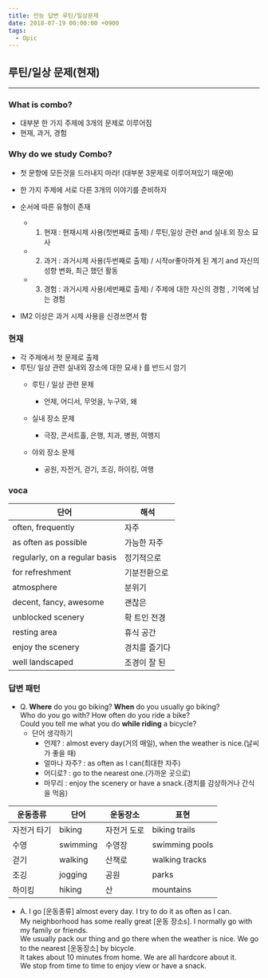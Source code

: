 ```yaml
---
title: 만능 답변 루틴/일상문제
date: 2018-07-19 00:00:00 +0900
tags:
  - Opic
---
```



## 루틴/일상 문제(현재)
---

### What is combo?
- 대부분 한 가지 주제에 3개의 문제로 이루어짐
- 현재, 과거, 경험

### Why do we study Combo?
- 첫 문항에 모든것을 드러내지 마라! (대부분 3문제로 이루어져있기 때문에)
- 한 가지 주제에 서로 다른 3개의 이야기를 준비하자
- 순서에 따른 유형이 존재
  - 1. 현재 : 현재시제 사용(첫번째로 출제) / 루틴,일상 관련 and  실내.외 장소 묘사
  - 2. 과거 : 과거시제 사용(두번째로 출제) / 시작or좋아하게 된 계기 and 자신의 성향 변화, 최근 했던 활동
  - 3. 경험 : 과거시제 사용(세번째로 출제) / 주제에 대한 자신의 경험 , 기억에 남는 경험

- IM2 이상은 과거 시제 사용을 신경쓰면서 함

### 현재
- 각 주제에서 첫 문제로 출제
- 루틴/ 일상 관련 실내외 장소에 대한 묘새ㅏ를 반드시 암기
  - 루틴 / 일상 관련 문제
    - 언제, 어디서, 무엇을, 누구와, 왜

  - 실내 장소 문제
    - 극장, 콘서트홀, 은행, 치과, 병원, 여행지

  - 야외 장소 문제
    - 공원, 자전거, 걷기, 조깅, 하이킹, 여행

### voca
|단어|해석|
|---|---|
|often, frequently|자주|
|as often as possible|가능한 자주|
|regularly, on a regular basis|정기적으로|
|for refreshment|기분전환으로|
|atmosphere|분위기|
|decent, fancy, awesome|괜찮은|
|unblocked scenery|확 트인 전경|
|resting area|휴식 공간|
|enjoy the scenery|경치를 즐기다|
|well landscaped|조경이 잘 된|

### 답변 패턴
- Q. **Where** do you go biking? **When** do you usually go biking?<br/> Who do you go with? How often do you ride a bike? <br/>Could you tell me what you do **while riding** a bicycle?
  - 단어 생각하기
    - 언제? : almost every day(거의 매일), when the weather is nice.(날씨가 좋을 때)
    - 얼마나 자주? : as often as I can(최대한 자주)
    - 어디로? : go to the nearest one.(가까운 곳으로)
    - 마무리 : enjoy the scenery or have a snack.(경치를 감상하거나 간식을 먹음)

|운동종류|단어|운동장소|표현|
|---|---|---|---|
|자전거 타기|biking|자전거 도로|biking trails|
|수영|swimming|수영장|swimming pools|
|걷기|walking|산책로|walking tracks|
|조깅|jogging|공원|parks|
|하이킹|hiking|산|mountains|

- A. I go [운동종류] almost every day. I try to do it as often as I can.<br/> My neighborhood has some really great [운동 장소s]. I normally go with my family or friends.<br/> We usually pack our thing and go there when the weather is nice. We go to the nearest [운동장소] by bicycle.<br/> It takes about 10 minutes from home. We are all hardcore about it.<br/> We stop from time to time to enjoy view or have a snack.
